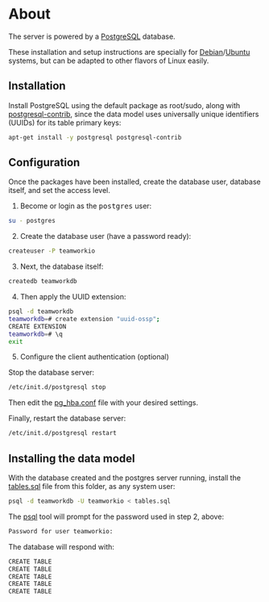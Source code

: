 # About

The server is powered by a [PostgreSQL](https://www.postgresql.org/) database.

These installation and setup instructions are specially for [Debian](http://www.debian.org/)/[Ubuntu](http://www.ubuntu.com/) systems, but can be adapted to other flavors of Linux easily.

## Installation

Install PostgreSQL using the default package as root/sudo, along with [postgresql-contrib](https://www.postgresql.org/docs/current/static/contrib.html), since the data model uses universally unique identifiers (UUIDs) for its table primary keys:

```sh
apt-get install -y postgresql postgresql-contrib
```

## Configuration

Once the packages have been installed, create the database user, database itself, and set the access level.

1. Become or login as the <tt>postgres</tt> user:

  ```sh
su - postgres
```

2. Create the database user (have a password ready):

  ```sh
createuser -P teamworkio
```

3. Next, the database itself:

  ```sh
createdb teamworkdb
```

4. Then apply the UUID extension:

  ```sh
psql -d teamworkdb
teamworkdb=# create extension "uuid-ossp";
CREATE EXTENSION
teamworkdb=# \q
exit
```

5. Configure the client authentication (optional) 

  Stop the database server:

  ```sh
/etc/init.d/postgresql stop
```

  Then edit the [pg_hba.conf](https://www.postgresql.org/docs/current/static/auth-pg-hba-conf.html) file with your desired settings.

  Finally, restart the database server:

  ```sh
/etc/init.d/postgresql restart
```

## Installing the data model

With the database created and the postgres server running, install the [tables.sql](tables.sql) file from this folder, as any system user:

```sh
psql -d teamworkdb -U teamworkio < tables.sql
```

The [psql](https://www.postgresql.org/docs/current/static/app-psql.html) tool will prompt for the password used in step 2, above:

```sh
Password for user teamworkio: 
```

The database will respond with:

```sh
CREATE TABLE
CREATE TABLE
CREATE TABLE
CREATE TABLE
CREATE TABLE
```
